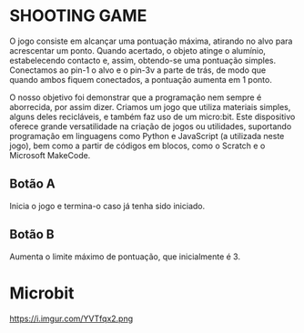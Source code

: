 # SHOOTING GAME

O jogo consiste em alcançar uma pontuação máxima, atirando no alvo para acrescentar um ponto. Quando acertado, o objeto atinge o alumínio, estabelecendo contacto e, assim, obtendo-se uma pontuação simples. Conectamos ao pin-1 o alvo e o pin-3v a parte de trás, de modo que quando ambos fiquem conectados, a pontuação aumenta em 1 ponto.

O nosso objetivo foi demonstrar que a programação nem sempre é aborrecida, por assim dizer. Criamos um jogo que utiliza materiais simples, alguns deles recicláveis, e também faz uso de um micro:bit. Este dispositivo oferece grande versatilidade na criação de jogos ou utilidades, suportando programação em linguagens como Python e JavaScript (a utilizada neste jogo), bem como a partir de códigos em blocos, como o Scratch e o Microsoft MakeCode.

## Botão A
Inicia o jogo e termina-o caso já tenha sido iniciado.

## Botão B
Aumenta o limite máximo de pontuação, que inicialmente é 3.

# Microbit

https://i.imgur.com/YVTfqx2.png
